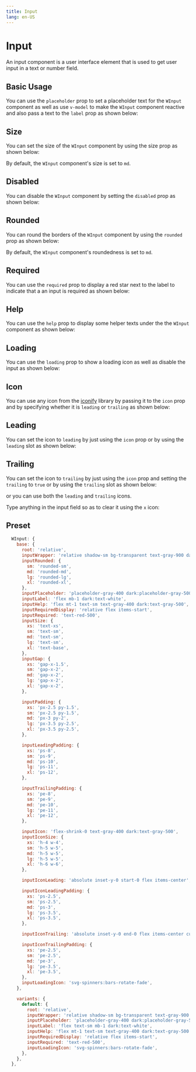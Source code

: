 ```yaml
---
title: Input
lang: en-US
---
```


# Input

An input component is a user interface element that is used to get user input in a text or number field.

## Basic Usage

You can use the `placeholder` prop to set a placeholder text for the `WInput` component as well as use `v-model` to make the `WInput` component reactive and also pass a text to the `label` prop as shown below:

<demo src="../../components/Input/inputBasic.vue" />

## Size

You can set the size of the `WInput` component by using the size prop as shown below:

<demo src="../../components/Input/inputSize.vue" />

By default, the `WInput` component's size is set to `md`.

## Disabled

You can disable the `WInput` component by setting the `disabled` prop as shown below:

<demo src="../../components/Input/inputDisabled.vue" />

## Rounded

You can round the borders of the `WInput` component by using the `rounded` prop as shown below:

<demo src="../../components/Input/inputRounded.vue" />

By default, the `WInput` component's roundedness is set to `md`.

## Required

You can use the `required` prop to display a red star next to the label to indicate that a an input is required as shown below:

<demo src="../../components/Input/inputRequired.vue" />

## Help

You can use the `help` prop to display some helper texts under the the `WInput` component as shown below:

<demo src="../../components/Input/inputHelp.vue" />

## Loading

You can use the `loading` prop to show a loading icon as well as disable the input as shown below:

<demo src="../../components/Input/inputLoading.vue" />

## Icon

You can use any icon from the [iconify](https://icones.netlify.app/) library by passing it to the `icon` prop and by specifying whether it is `leading` or `trailing` as shown below:

## Leading

You can set the icon to `leading` by just using the `icon` prop or by using the `leading` slot as shown below:

<demo src="../../components/Input/inputIconLeading.vue" />


## Trailing

You can set the icon to `trailing` by just using the `icon` prop and setting the `trailing` to `true` or by using the `trailing` slot as shown below:

<demo src="../../components/Input/inputIconTrailing.vue" />

or you can use both the `leading` and `trailing` icons.

Type anything in the input field so as to clear it using the `x` icon:

<demo src="../../components/Input/inputIconLeadingAndTrailing.vue" />

## Preset

```js
  WInput: {
    base: {
      root: 'relative',
      inputWrapper: 'relative shadow-sm bg-transparent text-gray-900 dark:text-white focus:ring-2 focus:ring-green-500 dark:focus:ring-green-400 block w-full disabled:cursor-not-allowed disabled:opacity-75 focus:outline-none',
      inputRounded: {
        sm: 'rounded-sm',
        md: 'rounded-md',
        lg: 'rounded-lg',
        xl: 'rounded-xl',
      },
      inputPlaceholder: 'placeholder-gray-400 dark:placeholder-gray-500',
      inputLabel: 'flex mb-1 dark:text-white',
      inputHelp: 'flex mt-1 text-sm text-gray-400 dark:text-gray-500',
      inputRequiredDisplay: 'relative flex items-start',
      inputRequired: 'text-red-500',
      inputSize: {
        xs: 'text-xs',
        sm: 'text-sm',
        md: 'text-sm',
        lg: 'text-sm',
        xl: 'text-base',
      },
      inputGap: {
        xs: 'gap-x-1.5',
        sm: 'gap-x-2',
        md: 'gap-x-2',
        lg: 'gap-x-2',
        xl: 'gap-x-2',
      },

      inputPadding: {
        xs: 'px-2.5 py-1.5',
        sm: 'px-2.5 py-1.5',
        md: 'px-3 py-2',
        lg: 'px-3.5 py-2.5',
        xl: 'px-3.5 py-2.5',
      },

      inputLeadingPadding: {
        xs: 'ps-8',
        sm: 'ps-9',
        md: 'ps-10',
        lg: 'ps-11',
        xl: 'ps-12',
      },

      inputTrailingPadding: {
        xs: 'pe-8',
        sm: 'pe-9',
        md: 'pe-10',
        lg: 'pe-11',
        xl: 'pe-12',
      },

      inputIcon: 'flex-shrink-0 text-gray-400 dark:text-gray-500',
      inputIconSize: {
        xs: 'h-4 w-4',
        sm: 'h-5 w-5',
        md: 'h-5 w-5',
        lg: 'h-5 w-5',
        xl: 'h-6 w-6',
      },

      inputIconLeading: 'absolute inset-y-0 start-0 flex items-center',

      inputIconLeadingPadding: {
        xs: 'ps-2.5',
        sm: 'ps-2.5',
        md: 'ps-3',
        lg: 'ps-3.5',
        xl: 'ps-3.5',
      },

      inputIconTrailing: 'absolute inset-y-0 end-0 flex items-center cursor-pointer',

      inputIconTrailingPadding: {
        xs: 'pe-2.5',
        sm: 'pe-2.5',
        md: 'pe-3',
        lg: 'pe-3.5',
        xl: 'pe-3.5',
      },
      inputLoadingIcon: 'svg-spinners:bars-rotate-fade',
    },

    variants: {
      default: {
        root: 'relative',
        inputWrapper: 'relative shadow-sm bg-transparent text-gray-900 dark:text-white ring-1 ring-inset ring-gray-300 dark:ring-gray-800 focus:ring-2 focus:ring-green-500 dark:focus:ring-green-400 block w-full disabled:cursor-not-allowed disabled:opacity-75 focus:outline-none rounded-md',
        inputPlaceholder: 'placeholder-gray-400 dark:placeholder-gray-500',
        inputLabel: 'flex text-sm mb-1 dark:text-white',
        inputHelp: 'flex mt-1 text-sm text-gray-400 dark:text-gray-500',
        inputRequiredDisplay: 'relative flex items-start',
        inputRequired: 'text-red-500',
        inputLoadingIcon: 'svg-spinners:bars-rotate-fade',
      },
    },
  },
```